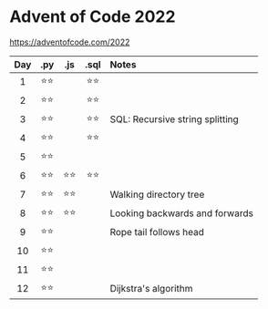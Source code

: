 # Advent of Code 2022
https://adventofcode.com/2022

| Day |  .py  |  .js  | .sql  | Notes |
|:---:|:-----:|:-----:|:-----:|:------|
|  1  | ⭐⭐ |       | ⭐⭐ |  |
|  2  | ⭐⭐ |       | ⭐⭐ |  |
|  3  | ⭐⭐ |       | ⭐⭐ | SQL: Recursive string splitting |
|  4  | ⭐⭐ |       | ⭐⭐ |  |
|  5  | ⭐⭐ |       |       |  |
|  6  | ⭐⭐ | ⭐⭐ | ⭐⭐ |  |
|  7  | ⭐⭐ | ⭐⭐ |       | Walking directory tree |
|  8  | ⭐⭐ | ⭐⭐ |       | Looking backwards and forwards |
|  9  | ⭐⭐ |       |       | Rope tail follows head |
| 10  | ⭐⭐ |       |       |  |
| 11  | ⭐⭐ |       |       |  |
| 12  | ⭐⭐ |       |       | Dijkstra's algorithm |
